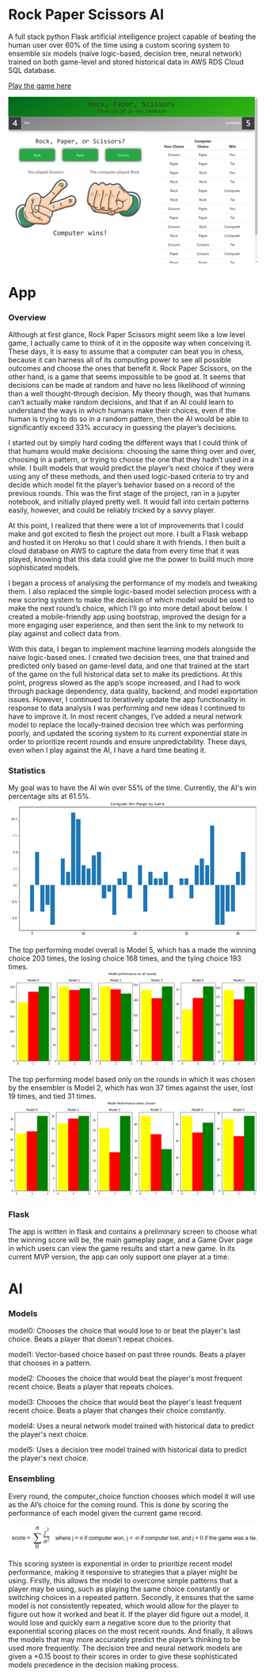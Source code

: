 # Rock Paper Scissors AI
A full stack python Flask artificial intelligence project capable of beating the human user over 60% of the time using a custom scoring system to ensemble six models (naïve logic-based, decision tree, neural network) trained on both game-level and stored historical data in AWS RDS Cloud SQL database.

[Play the game here](https://rps-ai-game.herokuapp.com/)

![app_interface](static/images/rps-webapp-screenshot.jpg)

# App

### Overview
Although at first glance, Rock Paper Scissors might seem like a low level game, I actually came to think of it in the opposite way when conceiving it. These days, it is easy to assume that a computer can beat you in chess, because it can harness all of its computing power to see all possible outcomes and choose the ones that benefit it. Rock Paper Scissors, on the other hand, is a game that seems impossible to be good at. It seems that decisions can be made at random and have no less likelihood of winning than a well thought-through decision. My theory though, was that humans can’t actually make random decisions, and that if an AI could learn to understand the ways in which humans make their choices, even if the human is trying to do so in a random pattern, then the AI would be able to significantly exceed 33% accuracy in guessing the player’s decisions. 

I started out by simply hard coding the different ways that I could think of that humans would make decisions: choosing the same thing over and over, choosing in a pattern, or trying to choose the one that they hadn’t used in a while. I built models that would predict the player’s next choice if they were using any of these methods, and then used logic-based criteria to try and decide which model fit the player’s behavior based on a record of the previous rounds. This was the first stage of the project, ran in a jupyter notebook, and initially played pretty well. It would fall into certain patterns easily, however, and could be reliably tricked by a savvy player. 


At this point, I realized that there were a lot of improvements that I could make and got excited to flesh the project out more. I built a Flask webapp and hosted it on Heroku so that I could share it with friends. I then built a cloud database on AWS to capture the data from every time that it was played, knowing that this data could give me the power to build much more sophisticated models.

I began a process of analysing the performance of my models and tweaking them. I also replaced the simple logic-based model selection process with a new scoring system to make the decision of which model would be used to make the next round’s choice, which I’ll go into more detail about below. I created a mobile-friendly app using bootstrap, improved the design for a more engaging user experience, and then sent the link to my network to play against and collect data from.

With this data, I began to implement machine learning models alongside the naive logic-based ones. I created two decision trees, one that trained and predicted only based on game-level data, and one that trained at the start of the game on the full historical data set to make its predictions. At this point, progress slowed as the app’s scope increased, and I had to work through package dependency, data quality, backend, and model exportation issues. However, I continued to iteratively update the app functionality in response to data analysis I was performing and new ideas I continued to have to improve it. In most recent changes, I’ve added a neural network model to replace the locally-trained decision tree which was performing poorly, and updated the scoring system to its current exponential state in order to prioritize recent rounds and ensure unpredictability. These days, even when I play against the AI, I have a hard time beating it. 


### Statistics

My goal was to have the AI win over 55% of the time. Currently, the AI's win percentage sits at 61.5%. 
![win margins](rps_win_margin_by_game.png)

The top performing model overall is Model 5, which has a made the winning choice 203 times, the losing choice 168 times, and the tying choice 193 times. 
![full model performance](static/images/rps_full_model_performance.png)

The top performing model based only on the rounds in which it was chosen by the ensembler is Model 2, which has won 37 times against the user, lost 19 times, and tied 31 times. 
![chosen model performance](static/images/rps_chosen_model_performance.png)


### Flask
The app is written in flask and contains a preliminary screen to choose what the winning score will be, the main gameplay page, and a Game Over page in which users can view the game results and start a new game. In its current MVP version, the app can only support one player at a time.



# AI
### Models
model0: Chooses the choice that would lose to or beat the player's last choice. Beats a player that doesn't repeat choices.

model1: Vector-based choice based on past three rounds. Beats a player that chooses in a pattern.

model2: Chooses the choice that would beat the player's most frequent recent choice. Beats a player that repeats choices.

model3: Chooses the choice that would beat the player's least frequent recent choice. Beats a player that changes their choice constantly.

model4: Uses a neural network model trained with historical data to predict the player's next choice.

model5: Uses a decision tree model trained with historical data to predict the player's next choice.




### Ensembling
Every round, the computer_choice function chooses which model it will use as the AI’s choice for the coming round. This is done by scoring the performance of each model given the current game record. 

![scoring](static/images/rps_scoring_equation.jpg)

This scoring system is exponential in order to prioritize recent model performance, making it responsive to strategies that a player might be using. Firstly, this allows the model to overcome simple patterns that a player may be using, such as playing the same choice constantly or switching choices in a repeated pattern. Secondly, it ensures that the same model is not consistently repeated, which would allow for the player to figure out how it worked and beat it. If the player did figure out a model, it would lose and quickly earn a negative score due to the priority that exponential scoring places on the most recent rounds. And finally, it allows the models that may more accurately predict the player’s thinking to be used more frequently. The decision tree and neural network models are given a +0.15 boost to their scores in order to give these sophisticated models precedence in the decision making process. 

